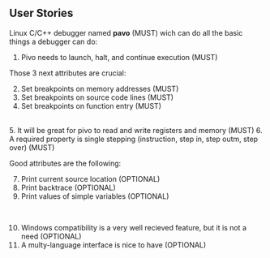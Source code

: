 User Stories
---

Linux C/C++ debugger named **pavo** (MUST) wich can do all the basic things a debugger can do:

1. Pivo needs to launch, halt, and continue execution (MUST)

Those 3 next attributes are crucial:

2. Set breakpoints on memory addresses (MUST)
3. Set breakpoints on source code lines (MUST)
4. Set breakpoints on function entry (MUST)
<br/>
5. It will be great for pivo to read and write registers and memory (MUST)
6. A required property is single stepping (instruction, step in, step outm, step over) (MUST)

Good attributes are the following:

7. Print current source location (OPTIONAL)
8. Print backtrace (OPTIONAL)
9. Print values of simple variables (OPTIONAL)
<br/>

10. Windows compatibility is a very well recieved feature, but it is not a need (OPTIONAL)
11. A multy-language interface is nice to have (OPTIONAL)
